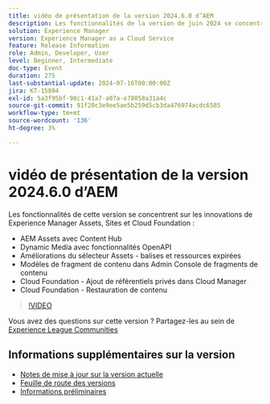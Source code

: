 ```yaml
---
title: vidéo de présentation de la version 2024.6.0 d’AEM
description: Les fonctionnalités de la version de juin 2024 se concentrent sur AEM Assets avec Content Hub, Dynamic Media avec les fonctionnalités OpenAPI, les améliorations apportées au sélecteur Assets (balises et ressources expirées), les modèles de fragment de contenu dans Admin Console de fragments de contenu, Cloud Foundation (Ajout de référentiels privés dans Cloud Manager) et Cloud Foundation (Restauration de contenu).
solution: Experience Manager
version: Experience Manager as a Cloud Service
feature: Release Information
role: Admin, Developer, User
level: Beginner, Intermediate
doc-type: Event
duration: 275
last-substantial-update: 2024-07-16T00:00:00Z
jira: KT-15804
exl-id: 5a3f95bf-98c1-41a7-a07a-e78058a31a4c
source-git-commit: 91f20c3e9ee5ae5b259d5cb3da476974acdc6585
workflow-type: tm+mt
source-wordcount: '136'
ht-degree: 3%

---
```


# vidéo de présentation de la version 2024.6.0 d’AEM

Les fonctionnalités de cette version se concentrent sur les innovations de Experience Manager Assets, Sites et Cloud Foundation :

* AEM Assets avec Content Hub
* Dynamic Media avec fonctionnalités OpenAPI
* Améliorations du sélecteur Assets - balises et ressources expirées
* Modèles de fragment de contenu dans Admin Console de fragments de contenu
* Cloud Foundation - Ajout de référentiels privés dans Cloud Manager
* Cloud Foundation - Restauration de contenu

>[!VIDEO](https://video.tv.adobe.com/v/3430779/?learn=on)


Vous avez des questions sur cette version ?  Partagez-les au sein de [Experience League Communities](https://adobe.ly/47dj9Wj)

## Informations supplémentaires sur la version

* [Notes de mise à jour sur la version actuelle](https://experienceleague.adobe.com/docs/experience-manager-cloud-service/content/release-notes/home.html?lang=fr)
* [Feuille de route des versions](https://experienceleague.adobe.com/docs/experience-manager-release-information/aem-release-updates/update-releases-roadmap.html?lang=fr)
* [Informations préliminaires](https://experienceleague.adobe.com/docs/experience-manager-cloud-service/content/release-notes/prerelease.html?lang=fr)
